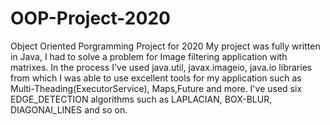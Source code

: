 # OOP-Project-2020
Object Oriented Porgramming Project for 2020
My project was fully written in Java, I had to solve a problem for Image filtering application with matrixes.
In the process I've used java.util, javax.imageio, java.io libraries from which I was able to use excellent tools for my application such as 
Multi-Theading(ExecutorService), Maps,Future and more.
I've used six EDGE_DETECTION algorithms such as LAPLACIAN, BOX-BLUR, DIAGONAl_LINES and so on.
